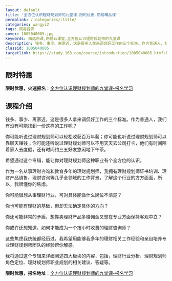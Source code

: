```yaml
---
layout: default
title: '全方位认识理财规划师的九堂课-限时优惠-网易精品课'
permalink: /:categories/:title/
categories: wangyi2
tags: 网易提供
cover: 1005040005.jpg
keywords: 精选网课,网易云课堂,全方位认识理财规划师的九堂课
description: 钱多、事少、离家近，这是很多人拿来调侃好工作的三个标准。作为普通人，我们有没有可能找到一份这样的工作呢？你可能听说过理财
classid: 1005040005
targetlink: https://study.163.com/course/introduction/1005040005.htm?share=1&shareId=1025206652&utm_campaign=share&utm_medium=iphoneShare&utm_source=&utm_u=1025206652
---
```


## 限时特惠

**限时优惠，火速报名**：[全方位认识理财规划师的九堂课-报名学习](https://study.163.com/course/introduction/1005040005.htm?share=1&shareId=1025206652&utm_campaign=share&utm_medium=iphoneShare&utm_source=&utm_u=1025206652)

## 课程介绍

钱多、事少、离家近，这是很多人拿来调侃好工作的三个标准。作为普通人，我们有没有可能找到一份这样的工作呢？



你可能听说过理财规划师可以轻松收获百万年薪；你可能也听说过理财规划师可以靠聊天赚钱；你可能还听说过理财规划师可以不用天天去公司打卡，他们有时间陪着家人去度假，还有时间约三五好友悠闲地下午茶。



希望通过这个专辑，能让你对理财规划师这种职业有个全方位的认识。



作为一名从事理财咨询和教育多年的理财规划师，我拥有理财规划师证书培训、理财产品销售、理财咨询等几乎全领域的工作背景，了解这个行业的方方面面，所以，我很懂你的焦虑。



你可能很想从事理财行业，可对具体能做什么岗位不清楚？



你也可能有理财的基础，但却无法确定具体的方向？



你还可能非常的矛盾，想靠卖理财产品多赚佣金又想在专业方面保持客观中立？



你或许还想知道，如何才能成为一个按小时收费的理财咨询师？



这些焦虑我统统都经历过，我希望用能够我多年的理财相关工作经验和亲自培养专业理财规划师团队的经验帮你解惑。



我将通过这个专辑来详细阐述四大板块的内容，包括，理财行业分析、理财规划师角色定位、理财规划师职业规划的相关建议、答疑等。

**限时优惠，报名地址**：[全方位认识理财规划师的九堂课-报名学习](https://study.163.com/course/introduction/1005040005.htm?share=1&shareId=1025206652&utm_campaign=share&utm_medium=iphoneShare&utm_source=&utm_u=1025206652)

